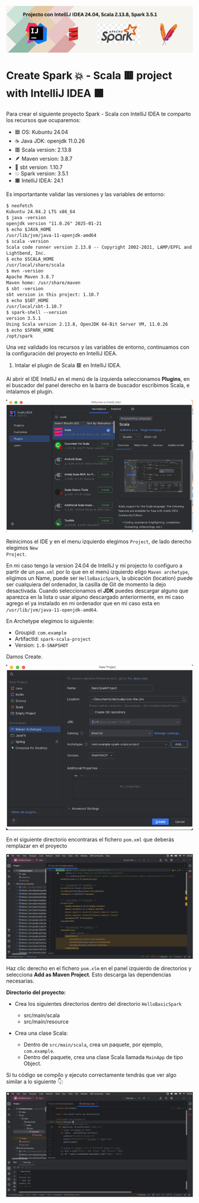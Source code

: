 ![](https://raw.githubusercontent.com/gabrielfernando01/spark/master/HelloBasicSpark/images/cover_project.png)

# Create Spark 💥 - Scala 🟥 project with IntelliJ IDEA 🟧

Para crear el siguiente proyecto Spark - Scala con IntelliJ IDEA te comparto los recursos que ocuparemos:

- 🟦 OS: Kubuntu 24.04
- ☕ Java JDK: openjdk 11.0.26
- 🟥 Scala version: 2.13.8
- 🪶 Maven version: 3.8.7
- 🔌 sbt version: 1.10.7
- 💥 Spark version: 3.5.1
- 🟧 IntelliJ IDEA: 24.1

Es importantante validar las versiones y las variables de entorno:

```
$ neofetch
Kubuntu 24.04.2 LTS x86_64
$ java -version
openjdk version "11.0.26" 2025-01-21
$ echo $JAVA_HOME
/usr/lib/jvm/java-11-openjdk-amd64
$ scala -version
Scala code runner version 2.13.8 -- Copyright 2002-2021, LAMP/EPFL and Lightbend, Inc.
$ echo $SCALA_HOME
/usr/local/share/scala
$ mvn -version
Apache Maven 3.8.7
Maven home: /usr/share/maven
$ sbt -version
sbt version in this project: 1.10.7
$ echo $SBT_HOME
/usr/local/sbt-1.10.7
$ spark-shell --version
version 3.5.1
Using Scala version 2.13.8, OpenJDK 64-Bit Server VM, 11.0.26
$ echo $SPARK_HOME
/opt/spark
```

Una vez validado los recursos y las variables de entorno, continuamos con la configuración del proyecto en IntelliJ IDEA.

1. Intalar el plugin de Scala 🟥 en IntelliJ IDEA.

Al abrir el IDE IntelliJ en el menú de la izquierda seleccionamos **Plugins**, en el buscador del panel derecho en la barra de buscador escribimos Scala, e intalamos el plugin.

![](https://raw.githubusercontent.com/gabrielfernando01/spark/master/HelloBasicSpark/images/plugin_scala.png)

Reinicimos el IDE y en el menu izquierdo elegimos <code>Project</code>, de lado derecho elegimos <code>New Project</code>.

En mi caso tengo la version 24.04 de IntelliJ y mi projecto lo configuro a partir de un <code>pom.xml</code> por lo que en el menú izquierdo eligo <code>Maven archetype</code>, eligimos un Name, puede ser <code>HelloBasicSpark</code>, la ubicación (location) puede ser cualquiera del ordenador, la casilla de Git de momento la dejo desactivada. Cuando seleccionamos el **JDK** puedes descargar alguno que aparezca en la lista o usar alguno descargado anteriormente, en mi caso agrego el ya instalado en mi ordenador que en mi caso esta en <code>/usr/lib/jvm/java-11-openjdk-amd64</code>.

En Archetype elegimos lo siguiente:

- Groupid: <code>com.example</code>
- Artifactld: <code>spark-scala-project</code>
- Version: <code>1.0-SNAPSHOT</code>

Damos Create.

![](https://raw.githubusercontent.com/gabrielfernando01/spark/master/HelloBasicSpark/images/maven_archetype.png)

En el siguiente directorio encontraras el fichero <code>pom.xml</code> que deberás remplazar en el proyecto 

![](https://raw.githubusercontent.com/gabrielfernando01/spark/master/HelloBasicSpark/images/pom.png)

Haz clic derecho en el fichero <code>pom.xlm</code> en el panel izquierdo de directorios y selecciona **Add as Maven Project**. Esto descarga las dependencias necesarias.

**Directorio del proyecto:**

- Crea los siguientes directorios dentro del directorio <code>HelloBasicSpark</code>

	- src/main/scala
	- src/main/resource

- Crea una clase Scala:

	- Dentro de <code>src/main/scala</code>, crea un paquete, por ejemplo, <code>com.example</code>.
	- Dentro del paquete, crea una clase Scala llamada <code>MainApp</code> de tipo Object.
	
Si tu código se compilo y ejecuto correctamente tendrás que ver algo similar a lo siguiente 👇:

![](https://raw.githubusercontent.com/gabrielfernando01/spark/master/HelloBasicSpark/images/run.png)
